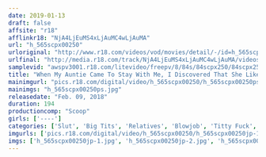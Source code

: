 ```yaml
---
date: 2019-01-13
draft: false
affsite: "r18"
afflinkr18: "NjA4LjEuMS4xLjAuMC4wLjAuMA"
url: "h_565scpx00250"
urloriginal: "http://www.r18.com/videos/vod/movies/detail/-/id=h_565scpx00250"
urlfinal: "http://media.r18.com/track/NjA4LjEuMS4xLjAuMC4wLjAuMA/videos/vod/movies/detail/-/id=h_565scpx00250"
samplevid: "awspv3001.r18.com/litevideo/freepv/8/84s/84scpx250/84scpx250_dmb_w.mp4"
title: "When My Auntie Came To Stay With Me, I Discovered That She Likes To Sleep Buck Naked! Naked Family Relations I Used To Jerk Off By Imagining Her Naked, But I Was Confused As To What To Do Next, But Then She Came At My Cock With Furious Lust! 4"
mainimgurl: "pics.r18.com/digital/video/h_565scpx00250/h_565scpx00250ps.jpg"
mainimgs: "h_565scpx00250ps.jpg"
releasedate: "Feb. 09, 2018"
duration: 194
productioncomp: "Scoop"
girls: ['----']
categories: ['Slut', 'Big Tits', 'Relatives', 'Blowjob', 'Titty Fuck', 'Hi-Def']
imgurls: ['pics.r18.com/digital/video/h_565scpx00250/h_565scpx00250jp-1.jpg', 'pics.r18.com/digital/video/h_565scpx00250/h_565scpx00250jp-2.jpg', 'pics.r18.com/digital/video/h_565scpx00250/h_565scpx00250jp-3.jpg', 'pics.r18.com/digital/video/h_565scpx00250/h_565scpx00250jp-4.jpg', 'pics.r18.com/digital/video/h_565scpx00250/h_565scpx00250jp-5.jpg', 'pics.r18.com/digital/video/h_565scpx00250/h_565scpx00250jp-6.jpg', 'pics.r18.com/digital/video/h_565scpx00250/h_565scpx00250jp-7.jpg', 'pics.r18.com/digital/video/h_565scpx00250/h_565scpx00250jp-8.jpg', 'pics.r18.com/digital/video/h_565scpx00250/h_565scpx00250jp-9.jpg', 'pics.r18.com/digital/video/h_565scpx00250/h_565scpx00250jp-10.jpg', 'pics.r18.com/digital/video/h_565scpx00250/h_565scpx00250jp-11.jpg', 'pics.r18.com/digital/video/h_565scpx00250/h_565scpx00250jp-12.jpg', 'pics.r18.com/digital/video/h_565scpx00250/h_565scpx00250jp-13.jpg', 'pics.r18.com/digital/video/h_565scpx00250/h_565scpx00250jp-14.jpg', 'pics.r18.com/digital/video/h_565scpx00250/h_565scpx00250jp-15.jpg', 'pics.r18.com/digital/video/h_565scpx00250/h_565scpx00250jp-16.jpg', 'pics.r18.com/digital/video/h_565scpx00250/h_565scpx00250jp-17.jpg', 'pics.r18.com/digital/video/h_565scpx00250/h_565scpx00250jp-18.jpg', 'pics.r18.com/digital/video/h_565scpx00250/h_565scpx00250jp-19.jpg', 'pics.r18.com/digital/video/h_565scpx00250/h_565scpx00250jp-20.jpg']
imgs: ['h_565scpx00250jp-1.jpg', 'h_565scpx00250jp-2.jpg', 'h_565scpx00250jp-3.jpg', 'h_565scpx00250jp-4.jpg', 'h_565scpx00250jp-5.jpg', 'h_565scpx00250jp-6.jpg', 'h_565scpx00250jp-7.jpg', 'h_565scpx00250jp-8.jpg', 'h_565scpx00250jp-9.jpg', 'h_565scpx00250jp-10.jpg', 'h_565scpx00250jp-11.jpg', 'h_565scpx00250jp-12.jpg', 'h_565scpx00250jp-13.jpg', 'h_565scpx00250jp-14.jpg', 'h_565scpx00250jp-15.jpg', 'h_565scpx00250jp-16.jpg', 'h_565scpx00250jp-17.jpg', 'h_565scpx00250jp-18.jpg', 'h_565scpx00250jp-19.jpg', 'h_565scpx00250jp-20.jpg']
---
```

